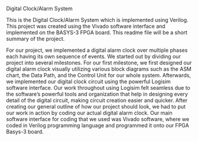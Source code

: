 Digital Clock/Alarm System

This is the Digital Clock/Alarm System which is implemented using Verilog. This project was created using the Vivado software interface and implemented on the BASYS-3 FPGA board. This readme file will be a short summary of the project.

For our project, we implemented a digital alarm clock over multiple phases each having its own sequence of events. We started out by dividing our project into several milestones. For our first milestone, we first designed our digital alarm clock visually utilizing various block diagrams such as the ASM chart, the Data Path, and the Control Unit for our whole system. Afterwards, we implemented our digital clock circuit using the powerful Logisim software interface. Our work throughout using Logisim felt seamless due to the software’s powerful tools and organization that help in designing every detail of the digital circuit, making circuit creation easier and quicker. After creating our general outline of how our project should look, we had to put our work in action by coding our actual digital alarm clock. Our main software interface for coding that we used was Vivado software, where we coded in Verilog programming language and programmed it onto our FPGA Basys-3 board.
